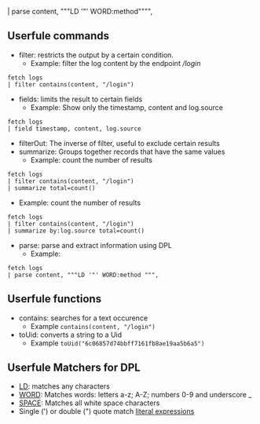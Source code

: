 
| parse content, \"\"\"LD '\"' WORD:method\"\"\"",

## Userfule commands
- filter: restricts the output by a certain condition. 
    - Example: filter the log content by the endpoint */login*
``` 
fetch logs
| filter contains(content, "/login")
```
- fields: limits the result to certain fields
  - Example: Show only the timestamp, content and log.source
``` 
fetch logs
| field timestamp, content, log.source
```
- filterOut: The inverse of filter, useful to exclude certain results
- summarize: Groups together records that have the same values
  - Example: count the number of results
``` 
fetch logs
| filter contains(content, "/login")
| summarize total=count()
``` 
  - Example: count the number of results
``` 
fetch logs
| filter contains(content, "/login")
| summarize by:log.source total=count()
```
- parse: parse and extract information using DPL
  - Example:
``` 
fetch logs
| parse content, """LD '"' WORD:method """,
``` 

## Userfule functions
- contains: searches for a text occurence
  - Example `contains(content, "/login")`
- toUid: converts a string to a Uid
  - Example `toUid("6c06857d74bbff7161fb8ae19aa5b6a5")`


## Userfule Matchers for DPL
- [LD](https://docs.dynatrace.com/docs/shortlink/dpl-lines-strings#line-data): matches any characters
- [WORD](https://docs.dynatrace.com/docs/shortlink/dpl-lines-strings#posix-character-classes): Matches words: letters a-z; A-Z; numbers 0-9 and underscore _
- [SPACE](https://docs.dynatrace.com/docs/shortlink/dpl-lines-strings#posix-character-classes): Matches all white space characters
- Single (') or double (") quote match [literal expressions](https://docs.dynatrace.com/docs/shortlink/dpl-literal-expressions)